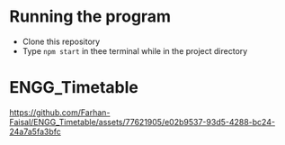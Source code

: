 # Running the program
- Clone this repository
- Type `npm start` in thee terminal while in the project directory

# ENGG_Timetable
https://github.com/Farhan-Faisal/ENGG_Timetable/assets/77621905/e02b9537-93d5-4288-bc24-24a7a5fa3bfc

